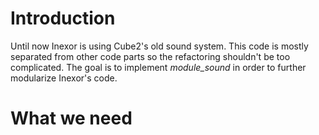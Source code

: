 # Introduction
Until now Inexor is using Cube2's old sound system. This code is mostly separated from other code parts so the refactoring shouldn't be too complicated. The goal is to implement *module_sound* in order to further modularize Inexor's code.

# What we need